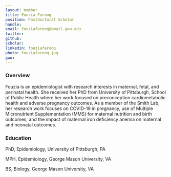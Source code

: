 ```yaml
---
layout: member
title: Fouzia Farooq
position: Postdoctoral Scholar
handle: 
email: fouziafarooq@email.gwu.edu
twitter:
github:
scholar: 
linkedin: fouziafarooq
photo: fouziafarooq.jpg
gwu: 
---
```


### Overview

Fouzia is an epidemiologist with research interests in maternal, fetal, and perinatal health.  She received her PhD from University of Pittsburgh, School of Public Health where her work focused on preconception cardiometabolic health and adverse pregnancy outcomes. As a member of the Smith Lab, her research work focuses on COVID-19 in pregnancy, use of Multiple Micronutrient Supplementation (MMS) for maternal nutrition and birth outcomes,  and the impact of maternal iron deficiency anemia on maternal and neonatal outcomes.

### Education
PhD, Epidemiology, University of Pittsburgh, PA

MPH, Epidemiology, George Mason University, VA

BS, Biology, George Mason University, VA

